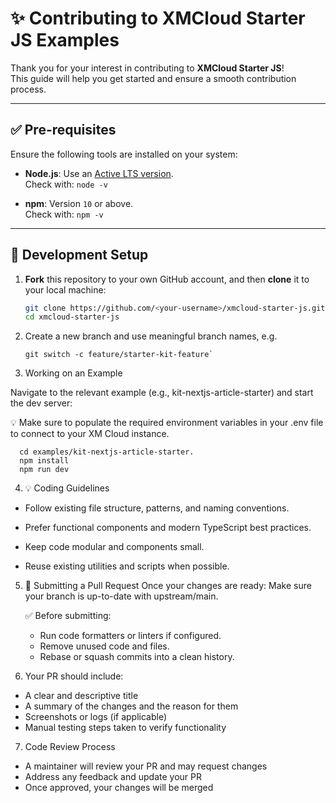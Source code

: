 # ✨ Contributing to XMCloud Starter JS Examples

Thank you for your interest in contributing to **XMCloud Starter JS**!  
This guide will help you get started and ensure a smooth contribution process.

---

## ✅ Pre-requisites

Ensure the following tools are installed on your system:

- **Node.js**: Use an [Active LTS version](https://nodejs.org/en/about/releases/).  
  Check with: `node -v`

- **npm**: Version `10` or above.  
  Check with: `npm -v`

---

## 🧪 Development Setup

1. **Fork** this repository to your own GitHub account, and then **clone** it to your local machine:
   ```bash
   git clone https://github.com/<your-username>/xmcloud-starter-js.git
   cd xmcloud-starter-js
   ```


2. Create a new branch and use meaningful branch names, e.g. 
    ```
    git switch -c feature/starter-kit-feature`
    ```

3. Working on an Example

Navigate to the relevant example (e.g., kit-nextjs-article-starter) and start the dev server:

💡 Make sure to populate the required environment variables in your .env file to connect to your XM Cloud instance.

      cd examples/kit-nextjs-article-starter.
      npm install
      npm run dev

4. 💡 Coding Guidelines
  - Follow existing file structure, patterns, and naming conventions.

  - Prefer functional components and modern TypeScript best practices.

  - Keep code modular and components small.

  - Reuse existing utilities and scripts when possible.

5. 🚀 Submitting a Pull Request
Once your changes are ready:
Make sure your branch is up-to-date with upstream/main.

    ✅ Before submitting:
      - Run code formatters or linters if configured.
      - Remove unused code and files.
      - Rebase or squash commits into a clean history.

6. Your PR should include:
  - A clear and descriptive title
  - A summary of the changes and the reason for them
  - Screenshots or logs (if applicable)
  - Manual testing steps taken to verify functionality

7. Code Review Process
  - A maintainer will review your PR and may request changes
  - Address any feedback and update your PR
  - Once approved, your changes will be merged
